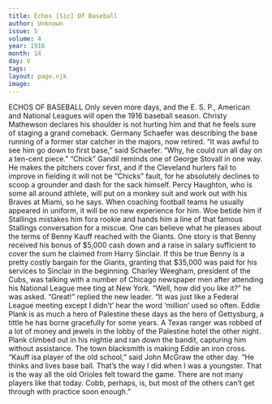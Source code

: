 ```yaml
---
title: Echos [Sic] Of Baseball
author: Unknown
issue: 5
volume: 4
year: 1916
month: 14
day: V
tags:
layout: page.njk
image:
---
```

ECHOS OF BASEBALL       Only seven more days, and the E. S. P., American and National Leagues will open the 1916 baseball season.       Christy Mathewson declares his shoulder is not hurting him and that he feels sure of staging a grand comeback.       Germany Schaefer was describing the base running of a former star catcher in the majors, now retired. “It was awful to see him go down to first base,” said Schaefer. “Why, he could run all day on a ten-cent piece.”       “Chick” Gandil reminds one of George Stovall in one way. He makes the pitchers cover first, and if the Cleveland hurlers fail to improve in fielding it will not be “Chicks” fault, for he absolutely declines to scoop a grounder and dash for the sack himself.       Percy Haughton, who is some all around athlete, will put on a monkey suit and work out with his Braves at Miami, so he says. When coaching football teams he usually appeared in uniform, it will be no new experience for him. Woe betide him if Stallings mistakes him fora rookie and hands him a line of that famous Stallings conversation for a miscue.       One can believe what he pleases about the terms of Benny Kauff reached with the Giants. One story is that Benny received his bonus of $5,000 cash down and a raise in salary sufficient to cover the sum he claimed from Harry Sinclair. If this be true Benny is a pretty costly bargain for the Giants, granting that $35,000 was paid for his services to Sinclair in the beginning.       Charley Weegham, president of the Cubs, was talking with a number of Chicago newspaper men after attending his National League mee ting at New York.    “Well, how did you like it?” he was asked.    “Great!” replied the new leader. “It was just like a Federal League meeting except I didn’t’ hear the word ‘million’ used so often.       Eddie Plank is as much a hero of Palestine these days as the hero of Gettysburg, a tittle he has borne gracefully for some years. A Texas ranger was robbed of a lot of money and jewels in the lobby of the Palestine hotel the other night. Plank climbed out in his nightie and ran down the bandit, capturing him without assistance. The town blacksmith is making Eddie an iron cross.       “Kauff isa player of the old school,” said John McGraw the other day. “He thinks and lives base ball. That’s the way I did when I was a youngster. That is the way all the old Orioles felt toward the game. There are not many players like that today. Cobb, perhaps, is, but most of the others can’t get through with practice soon enough.” 


